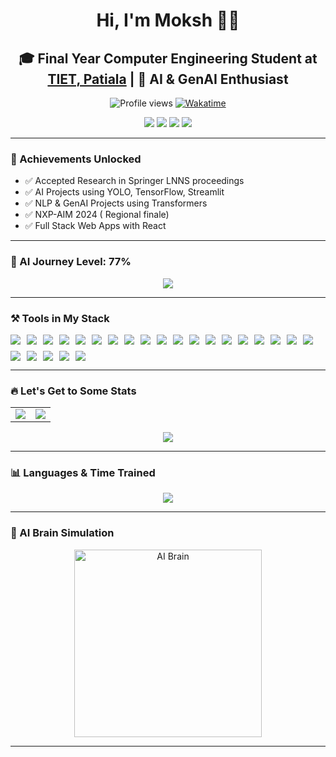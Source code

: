 <h1 align="center">Hi, I'm Moksh 👋🏻</h1>

<h2 align="center">🎓 Final Year Computer Engineering Student at <a href="https://www.thapar.edu">TIET, Patiala</a> | 🚀 AI & GenAI Enthusiast</h2>

<p align="center">
  <img src="https://komarev.com/ghpvc/?username=Moksh081&label=Profile%20views&color=0eed4a&style=for-the-badge" alt="Profile views" />
  <a href="https://wakatime.com/@6c4560a5-693d-422a-a2c0-518eec177837"><img src="https://wakatime.com/badge/user/6c4560a5-693d-422a-a2c0-518eec177837.svg?style=for-the-badge" alt="Wakatime" /></a>
</p>

<p align="center">
  <a href="https://www.linkedin.com/in/moksh-sharma-62b1191a6/"><img src="https://img.shields.io/badge/LinkedIn-0077B5?style=for-the-badge&logo=linkedin&logoColor=white"/></a>
  <a href="https://github.com/Moksh081"><img src="https://img.shields.io/badge/GitHub-100000?style=for-the-badge&logo=github&logoColor=white"/></a>
  <a href="mailto:msharma2_be22@thapar.edu"><img src="https://img.shields.io/badge/Gmail-D14836?style=for-the-badge&logo=gmail&logoColor=white"/></a>
  <a href="https://www.instagram.com/moksh3341/"><img src="https://img.shields.io/badge/Instagram-E4405F?style=for-the-badge&logo=instagram&logoColor=white"/></a>
</p>

---

### 🎯 Achievements Unlocked
- ✅ Accepted Research in Springer LNNS proceedings
- ✅ AI Projects using YOLO, TensorFlow, Streamlit
- ✅ NLP & GenAI Projects using Transformers
- ✅ NXP-AIM 2024 ( Regional finale)
- ✅ Full Stack Web Apps with React

---

### 🧠 AI Journey Level: 77%

<p align="center">
  <img src="https://progress-bar.dev/77/?title=AI%20XP&width=400&color=21bf73&suffix=%25"/>
</p>

---

### ⚒️ Tools in My Stack

 <div style="display:inline-block">
   
<div style="display: flex; flex-wrap: wrap; gap: 10px; align-items: center">

  <!-- Programming Languages -->
  <img src="https://img.shields.io/badge/C-A8B9CC?style=for-the-badge&logo=c&logoColor=white"/>
  <img src="https://img.shields.io/badge/C++-00599C?style=for-the-badge&logo=c%2B%2B&logoColor=white"/>
  <img src="https://img.shields.io/badge/Python-3776AB?style=for-the-badge&logo=python&logoColor=white"/>

  <!-- Python Libraries -->
  <img src="https://img.shields.io/badge/Pandas-150458?style=for-the-badge&logo=pandas&logoColor=white"/>
  <img src="https://img.shields.io/badge/Matplotlib-11557C?style=for-the-badge&logo=matplotlib&logoColor=white"/>
  <img src="https://img.shields.io/badge/TensorFlow-FF6F00?style=for-the-badge&logo=tensorflow&logoColor=white"/>
  <img src="https://img.shields.io/badge/Keras-D00000?style=for-the-badge&logo=keras&logoColor=white"/>
  <img src="https://img.shields.io/badge/PyTorch-EE4C2C?style=for-the-badge&logo=pytorch&logoColor=white"/>

  <!-- Data/ML/AI -->
  <img src="https://img.shields.io/badge/Machine%20Learning-102230?style=for-the-badge&logo=apachenetbeanside&logoColor=white"/>
  <img src="https://img.shields.io/badge/Artificial%20Intelligence-1B1F23?style=for-the-badge&logo=openai&logoColor=white"/>
  <img src="https://img.shields.io/badge/Generative%20AI-000000?style=for-the-badge&logo=openai&logoColor=white"/>
  <img src="https://img.shields.io/badge/NLP-ff4088?style=for-the-badge&logo=readthedocs&logoColor=white"/>
  <img src="https://img.shields.io/badge/ASR-1D222D?style=for-the-badge&logo=speechrecognition&logoColor=white"/>
  <img src="https://img.shields.io/badge/Data%20Scientist-3C873A?style=for-the-badge&logo=databricks&logoColor=white"/>

  <!-- Web Dev -->
  <img src="https://img.shields.io/badge/HTML5-E34F26?style=for-the-badge&logo=html5&logoColor=white"/>
  <img src="https://img.shields.io/badge/CSS3-1572B6?style=for-the-badge&logo=css3&logoColor=white"/>
  <img src="https://img.shields.io/badge/JavaScript-F7DF1E?style=for-the-badge&logo=javascript&logoColor=black"/>
  <img src="https://img.shields.io/badge/React-61DAFB?style=for-the-badge&logo=react&logoColor=black"/>
  <img src="https://img.shields.io/badge/MongoDB-47A248?style=for-the-badge&logo=mongodb&logoColor=white"/>
  <img src="https://img.shields.io/badge/SQL-003B57?style=for-the-badge&logo=mysql&logoColor=white"/>

  <!-- Others -->
  <img src="https://img.shields.io/badge/Researcher-800000?style=for-the-badge&logo=googlescholar&logoColor=white"/>
  <img src="https://img.shields.io/badge/Flask-000000?style=for-the-badge&logo=flask&logoColor=white"/>
  <img src="https://img.shields.io/badge/Firebase-FFCA28?style=for-the-badge&logo=firebase&logoColor=black"/>
  <img src="https://img.shields.io/badge/Streamlit-FF4B4B?style=for-the-badge&logo=streamlit&logoColor=white"/>

</div>
  </div>

---

### 🔥 Let's Get to Some Stats

<table align="center">
<tr>
  <td>
    <img src="https://github-readme-stats.vercel.app/api?username=Moksh081&show_icons=true&theme=gotham" />
  </td>
  <td>
    <img src="https://github-readme-streak-stats.herokuapp.com?user=Moksh081&theme=gotham&hide_border=false&border_radius=4.5&locale=en" />
  </td>
</tr>
</table>

<p align="center">
  <img src="https://github-profile-trophy.vercel.app/?username=Moksh081&row=1&column=7&theme=darkhub" />
</p>

---

### 📊 Languages & Time Trained

<p align="center">
  <img src="https://github-readme-stats.vercel.app/api/top-langs/?username=Moksh081&layout=compact&theme=radical&langs_count=10"/>
</p>

---

### 🧠 AI Brain Simulation

<p align="center">
  <img src="https://media.giphy.com/media/WFZvB7VIXBgiz3oDXE/giphy.gif" width="300" alt="AI Brain"/>
</p>

---


    
  

